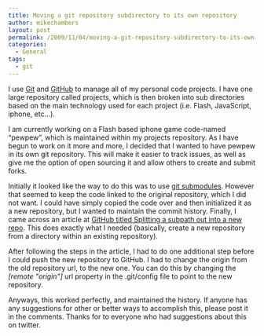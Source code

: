 ```yaml
---
title: Moving a git repository subdirectory to its own repository
author: mikechambers
layout: post
permalink: /2009/11/04/moving-a-git-repository-subdirectory-to-its-own-repository/
categories:
  - General
tags:
  - git
---
```



I use [Git][1] and [GitHub][2] to manage all of my personal code projects. I have one large repository called projects, which is then broken into sub directories based on the main technology used for each project (i.e. Flash, JavaScript, iphone, etc...).

I am currently working on a Flash based iphone game code-named &#8220;pewpew&#8221;, which is maintained within my projects repository. As I have begun to work on it more and more, I decided that I wanted to have pewpew in its own git repository. This will make it easier to track issues, as well as give me the option of open sourcing it and allow others to create and submit forks.  
<!--more-->

  
Initially it looked like the way to do this was to use [git submodules][3]. However that seemed to keep the code linked to the original repository, which I did not want. I could have simply copied the code over and then initialized it as a new repository, but I wanted to maintain the commit history. Finally, I came across an article at [GitHub titled Splitting a subpath out into a new repo][4]. This does exactly what I needed (basically, create a new repository from a directory within an existing repository).

After following the steps in the article, I had to do one additional step before I could push the new repository to GitHub. I had to change the origin from the old repository url, to the new one. You can do this by changing the *[remote "origin"]* url property in the .git/config file to point to the new repository.

Anyways, this worked perfectly, and maintained the history. If anyone has any suggestions for other or better ways to accomplish this, please post it in the comments. Thanks for to everyone who had suggestions about this on twitter.

 [1]: http://git-scm.com/
 [2]: http://www.github.com
 [3]: http://www.kernel.org/pub/software/scm/git/docs/git-submodule.html
 [4]: http://help.github.com/splitting-a-subpath-to-a-new-repo/